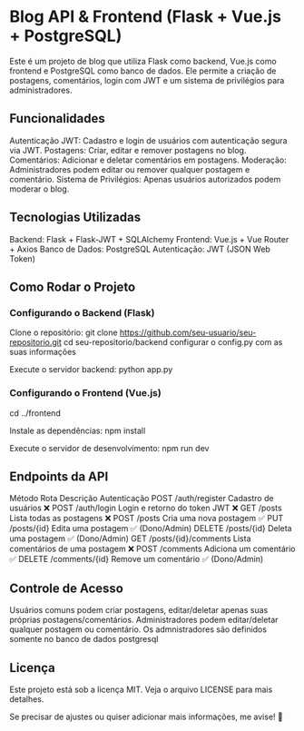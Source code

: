 # Blog API & Frontend (Flask + Vue.js + PostgreSQL)
Este é um projeto de blog que utiliza Flask como backend, Vue.js como frontend e PostgreSQL como banco de dados. Ele permite a criação de postagens, comentários, login com JWT e um sistema de privilégios para administradores.

## Funcionalidades
Autenticação JWT: Cadastro e login de usuários com autenticação segura via JWT.
Postagens: Criar, editar e remover postagens no blog.
Comentários: Adicionar e deletar comentários em postagens.
Moderação: Administradores podem editar ou remover qualquer postagem e comentário.
Sistema de Privilégios: Apenas usuários autorizados podem moderar o blog.

## Tecnologias Utilizadas
Backend: Flask + Flask-JWT + SQLAlchemy
Frontend: Vue.js + Vue Router + Axios
Banco de Dados: PostgreSQL
Autenticação: JWT (JSON Web Token)

## Como Rodar o Projeto
### Configurando o Backend (Flask)
Clone o repositório:
git clone https://github.com/seu-usuario/seu-repositorio.git
cd seu-repositorio/backend
configurar o config.py com as suas informações

Execute o servidor backend:
python app.py

### Configurando o Frontend (Vue.js)
cd ../frontend

Instale as dependências:
npm install

Execute o servidor de desenvolvimento:
npm run dev

## Endpoints da API
Método	Rota	Descrição	Autenticação
POST	/auth/register	Cadastro de usuários	❌
POST	/auth/login	Login e retorno do token JWT	❌
GET	/posts	Lista todas as postagens	❌
POST	/posts	Cria uma nova postagem	✅
PUT	/posts/{id}	Edita uma postagem	✅ (Dono/Admin)
DELETE	/posts/{id}	Deleta uma postagem	✅ (Dono/Admin)
GET	/posts/{id}/comments	Lista comentários de uma postagem	❌
POST	/comments	Adiciona um comentário	✅
DELETE	/comments/{id}	Remove um comentário	✅ (Dono/Admin)

## Controle de Acesso
Usuários comuns podem criar postagens, editar/deletar apenas suas próprias postagens/comentários.
Administradores podem editar/deletar qualquer postagem ou comentário.
Os admnistradores são definidos somente no banco de dados postgresql 

## Licença
Este projeto está sob a licença MIT. Veja o arquivo LICENSE para mais detalhes.

Se precisar de ajustes ou quiser adicionar mais informações, me avise! 🚀
